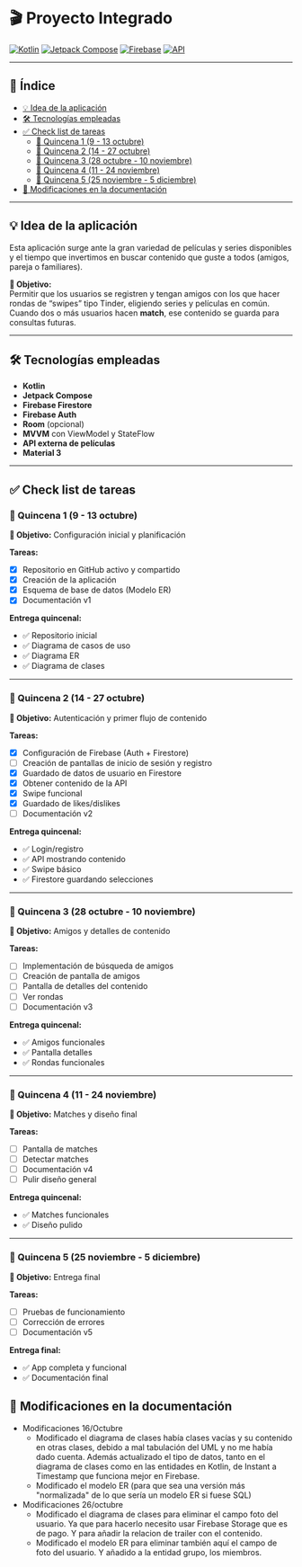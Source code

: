 # 🎬 Proyecto Integrado

[![Kotlin](https://img.shields.io/badge/Kotlin-7F52FF?style=for-the-badge&logo=kotlin&logoColor=white)](https://kotlinlang.org/) 
[![Jetpack Compose](https://img.shields.io/badge/Jetpack_Compose-4285F4?style=for-the-badge&logo=android&logoColor=white)](https://developer.android.com/jetpack/compose) 
[![Firebase](https://img.shields.io/badge/Firebase-FFCA28?style=for-the-badge&logo=firebase&logoColor=black)](https://firebase.google.com/) 
[![API](https://img.shields.io/badge/API-4CAF50?style=for-the-badge&logo=api&logoColor=white)](https://www.themoviedb.org/documentation/api)

---

## 📑 Índice
- [💡 Idea de la aplicación](#-idea-de-la-aplicación)  
- [🛠 Tecnologías empleadas](#-tecnologías-empleadas)  
- [✅ Check list de tareas](#-check-list-de-tareas)  
  - [📅 Quincena 1 (9 - 13 octubre)](#-quincena-1-9---13-octubre)  
  - [📅 Quincena 2 (14 - 27 octubre)](#-quincena-2-14---27-octubre)  
  - [📅 Quincena 3 (28 octubre - 10 noviembre)](#-quincena-3-28-octubre---10-noviembre)  
  - [📅 Quincena 4 (11 - 24 noviembre)](#-quincena-4-11---24-noviembre)  
  - [📅 Quincena 5 (25 noviembre - 5 diciembre)](#-quincena-5-25-noviembre---5-diciembre)
- [📑 Modificaciones en la documentación](#-modificaciones-en-la-documentación)  

---

## 💡 Idea de la aplicación
Esta aplicación surge ante la gran variedad de películas y series disponibles y el tiempo que invertimos en buscar contenido que guste a todos (amigos, pareja o familiares).  

**🎯 Objetivo:**  
Permitir que los usuarios se registren y tengan amigos con los que hacer rondas de “swipes” tipo Tinder, eligiendo series y películas en común. Cuando dos o más usuarios hacen **match**, ese contenido se guarda para consultas futuras.

---

## 🛠 Tecnologías empleadas
- **Kotlin**  
- **Jetpack Compose**  
- **Firebase Firestore**  
- **Firebase Auth**  
- **Room** (opcional)  
- **MVVM** con ViewModel y StateFlow  
- **API externa de películas**  
- **Material 3**  

---

## ✅ Check list de tareas

### 📅 Quincena 1 (9 - 13 octubre)
**🎯 Objetivo:** Configuración inicial y planificación  

**Tareas:**
- [x] Repositorio en GitHub activo y compartido  
- [x] Creación de la aplicación  
- [X] Esquema de base de datos (Modelo ER)  
- [X] Documentación v1 

**Entrega quincenal:**  
- ✅ Repositorio inicial
- ✅ Diagrama de casos de uso
- ✅ Diagrama ER 
- ✅ Diagrama de clases

---

### 📅 Quincena 2 (14 - 27 octubre)
**🎯 Objetivo:** Autenticación y primer flujo de contenido  

**Tareas:**
- [x] Configuración de Firebase (Auth + Firestore)
- [ ] Creación de pantallas de inicio de sesión y registro  
- [x] Guardado de datos de usuario en Firestore  
- [x] Obtener contenido de la API  
- [x] Swipe funcional  
- [x] Guardado de likes/dislikes  
- [ ] Documentación v2

**Entrega quincenal:**  
- ✅ Login/registro  
- ✅ API mostrando contenido  
- ✅ Swipe básico  
- ✅ Firestore guardando selecciones  

---

### 📅 Quincena 3 (28 octubre - 10 noviembre)
**🎯 Objetivo:** Amigos y detalles de contenido  

**Tareas:**
- [ ] Implementación de búsqueda de amigos  
- [ ] Creación de pantalla de amigos  
- [ ] Pantalla de detalles del contenido  
- [ ] Ver rondas  
- [ ] Documentación v3  

**Entrega quincenal:**  
- ✅ Amigos funcionales  
- ✅ Pantalla detalles  
- ✅ Rondas funcionales  

---

### 📅 Quincena 4 (11 - 24 noviembre)
**🎯 Objetivo:** Matches y diseño final  

**Tareas:**
- [ ] Pantalla de matches  
- [ ] Detectar matches  
- [ ] Documentación v4  
- [ ] Pulir diseño general  

**Entrega quincenal:**  
- ✅ Matches funcionales  
- ✅ Diseño pulido  

---

### 📅 Quincena 5 (25 noviembre - 5 diciembre)
**🎯 Objetivo:** Entrega final  

**Tareas:**
- [ ] Pruebas de funcionamiento  
- [ ] Corrección de errores  
- [ ] Documentación v5  

**Entrega final:**  
- ✅ App completa y funcional  
- ✅ Documentación final  

## 📑 Modificaciones en la documentación
- Modificaciones 16/Octubre
  - Modificado el diagrama de clases había clases vacías y su contenido en otras clases, debido a mal tabulación del UML y no me había dado cuenta. Además actualizado el tipo de datos, tanto en el diagrama  de clases como en las entidades en Kotlin, de Instant a Timestamp que funciona mejor en Firebase.
  - Modificado el modelo ER (para que sea una versión más "normalizada" de lo que sería un modelo ER si fuese SQL)
- Modificaciones 26/octubre
  - Modificado el diagrama de clases para eliminar el campo foto del usuario. Ya que para hacerlo necesito usar Firebase Storage que es de pago. Y para añadir la relacion de trailer con el contenido.
  - Modificado el modelo ER para eliminar también aquí el campo de foto del usuario. Y añadido a la entidad grupo, los miembros.
